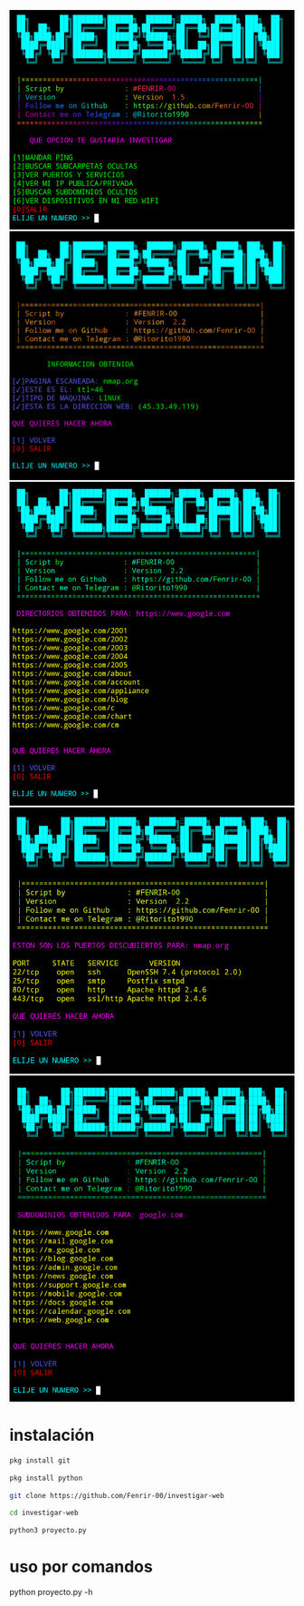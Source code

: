 ![Screenshot](datos/investigar.png)
![Screenshot](datos/ping.png)
![Screenshot](datos/carpetas.png)
![Screenshot](datos/puertos.png)
![Screenshot](datos/sub.png)
# instalación
``` bash
pkg install git
```
```bash
pkg install python
```
```bash
git clone https://github.com/Fenrir-00/investigar-web
```
```bash
cd investigar-web
```
```bash
python3 proyecto.py
```

# uso por comandos 

python proyecto.py -h
